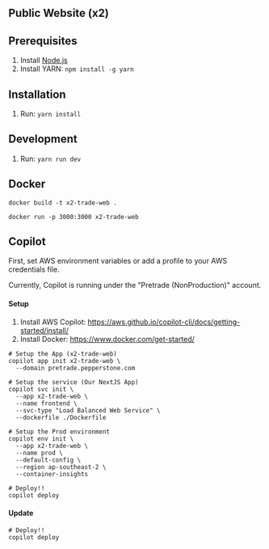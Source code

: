 ## Public Website (x2)

## Prerequisites

1. Install [Node.js](https://nodejs.org/en/)
2. Install YARN: `npm install -g yarn`

## Installation

1. Run: `yarn install`

## Development

1. Run: `yarn run dev`

## Docker

```shell
docker build -t x2-trade-web .

docker run -p 3000:3000 x2-trade-web
```

## Copilot

First, set AWS environment variables or add a profile to your AWS credentials file.

Currently, Copilot is running under the "Pretrade (NonProduction)" account.

#### Setup

1. Install AWS Copilot:
   https://aws.github.io/copilot-cli/docs/getting-started/install/
2. Install Docker:
   https://www.docker.com/get-started/

```shell
# Setup the App (x2-trade-web)
copilot app init x2-trade-web \
  --domain pretrade.pepperstone.com

# Setup the service (Our NextJS App)
copilot svc init \
  --app x2-trade-web \
  --name frontend \
  --svc-type "Load Balanced Web Service" \
  --dockerfile ./Dockerfile

# Setup the Prod environment
copilot env init \
  --app x2-trade-web \
  --name prod \
  --default-config \
  --region ap-southeast-2 \
  --container-insights

# Deploy!!
copilot deploy
```

#### Update

```shell
# Deploy!!
copilot deploy
```

